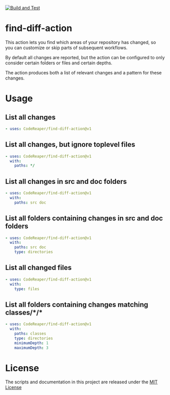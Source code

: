 [![Build and Test](https://github.com/codereaper/find-diff-action/actions/workflows/test.yaml/badge.svg)](https://github.com/codereaper/find-diff-action/actions/workflows/test.yaml)

# find-diff-action

This action lets you find which areas of your repository has changed, so you can customize or skip parts of subsequent workflows.

By default all changes are reported, but the action can be configured to only consider certain folders or files and certain depths.

The action produces both a list of relevant changes and a pattern for these changes.

# Usage

## List all changes

```yaml
- uses: CodeReaper/find-diff-action@v1
```

## List all changes, but ignore toplevel files

```yaml
- uses: CodeReaper/find-diff-action@v1
  with:
    paths: */
```

## List all changes in src and doc folders

```yaml
- uses: CodeReaper/find-diff-action@v1
  with:
    paths: src doc
```

## List all folders containing changes in src and doc folders

```yaml
- uses: CodeReaper/find-diff-action@v1
  with:
    paths: src doc
    type: directories
```

## List all changed files

```yaml
- uses: CodeReaper/find-diff-action@v1
  with:
    type: files
```

## List all folders containing changes matching classes/\*/\*

```yaml
- uses: CodeReaper/find-diff-action@v1
  with:
    paths: classes
    type: directories
    minimumDepth: 1
    maximumDepth: 3
```

# License

The scripts and documentation in this project are released under the [MIT License](LICENSE)